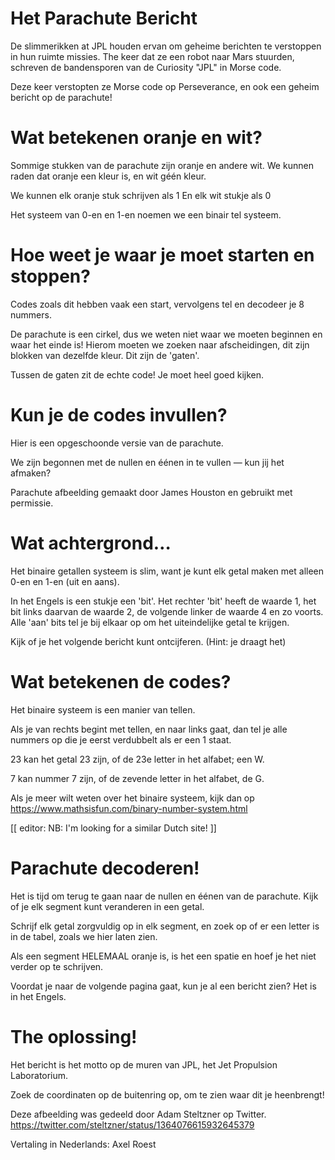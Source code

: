 
# Het Parachute Bericht
De slimmerikken at JPL houden ervan om geheime berichten te verstoppen in hun ruimte missies. The keer dat ze een robot naar Mars stuurden, schreven de bandensporen van de Curiosity "JPL" in Morse code.

Deze keer verstopten ze Morse code op Perseverance, en ook een geheim bericht op de parachute!

# Wat betekenen oranje en wit?
Sommige stukken van de parachute zijn oranje en andere wit. We kunnen raden dat oranje een kleur is, en wit géén kleur.

We kunnen elk oranje stuk schrijven als 1
En elk wit stukje als 0

Het systeem van 0-en en 1-en noemen we een binair tel systeem.


# Hoe weet je waar je moet starten en stoppen?
Codes zoals dit hebben vaak een start, vervolgens tel en decodeer je 8 nummers.

De parachute is een cirkel, dus we weten niet waar we moeten beginnen en waar het einde is! Hierom moeten we zoeken naar afscheidingen, dit zijn blokken van dezelfde kleur. Dit zijn de 'gaten'.

Tussen de gaten zit de echte code! Je moet heel goed kijken.

# Kun je de codes invullen?
Hier is een opgeschoonde versie van de parachute.

We zijn begonnen met de nullen en éénen in te vullen — kun jij het afmaken?

Parachute afbeelding gemaakt door James Houston en gebruikt met permissie.

# Wat achtergrond…
Het binaire getallen systeem is slim, want je kunt elk getal maken met alleen 0-en en 1-en (uit en aans).

In het Engels is een stukje een 'bit'. 
Het rechter 'bit' heeft de waarde 1, het bit links daarvan de waarde 2, de volgende linker de waarde 4 en zo voorts. Alle 'aan' bits tel je bij elkaar op om het uiteindelijke getal te krijgen.

Kijk of je het volgende bericht kunt ontcijferen. (Hint: je draagt het)

# Wat betekenen de codes?
Het binaire systeem is een manier van tellen.

Als je van rechts begint met tellen, en naar links gaat, dan tel je alle nummers op die je eerst verdubbelt als er een 1 staat.

23 kan het getal 23 zijn, of de 23e letter in het alfabet; een W.

7 kan nummer 7 zijn, of de zevende letter in het alfabet, de G.

Als je meer wilt weten over het binaire systeem, kijk dan op https://www.mathsisfun.com/binary-number-system.html

[[ editor: NB: I'm looking for a similar Dutch site! ]]

# Parachute decoderen!
Het is tijd om terug te gaan naar de nullen en éénen van de parachute. Kijk of je elk segment kunt veranderen in een getal.

Schrijf elk getal zorgvuldig op in elk segment, en zoek op of er een letter is in de tabel, zoals we hier laten zien.

Als een segment HELEMAAL oranje is, is het een spatie en hoef je het niet verder op te schrijven.

Voordat je naar de volgende pagina gaat, kun je al een bericht zien? Het is in het Engels.

# The oplossing!
Het bericht is het motto op de muren van JPL, het Jet Propulsion Laboratorium.

Zoek de coordinaten op de buitenring op, om te zien waar dit je heenbrengt!

Deze afbeelding was gedeeld door Adam Steltzner op Twitter.
https://twitter.com/steltzner/status/1364076615932645379

Vertaling in Nederlands: Axel Roest

